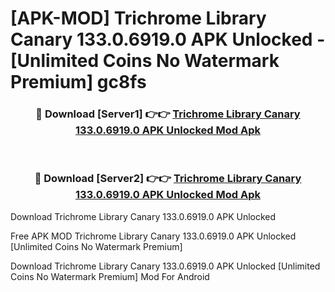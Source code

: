 # [APK-MOD] Trichrome Library Canary 133.0.6919.0 APK Unlocked - [Unlimited Coins No Watermark Premium] gc8fs



<div align="center">
<h3>🔴 Download [Server1] 👉👉 <a href="https://momento.my/?title=Trichrome_Library_Canary_133.0.6919.0_APK_Unlocked">Trichrome Library Canary 133.0.6919.0 APK Unlocked Mod Apk</a></h3><br>

<h3>🔴 Download [Server2] 👉👉 <a href="https://momento.my/?title=Trichrome_Library_Canary_133.0.6919.0_APK_Unlocked">Trichrome Library Canary 133.0.6919.0 APK Unlocked Mod Apk</a></h3>
</div>



Download Trichrome Library Canary 133.0.6919.0 APK Unlocked 

Free APK MOD Trichrome Library Canary 133.0.6919.0 APK Unlocked [Unlimited Coins No Watermark Premium]

Download Trichrome Library Canary 133.0.6919.0 APK Unlocked [Unlimited Coins No Watermark Premium] Mod For Android

